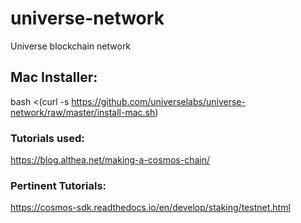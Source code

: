 # universe-network
Universe blockchain network


## Mac Installer:

bash <(curl -s https://github.com/universelabs/universe-network/raw/master/install-mac.sh)


### Tutorials used:

https://blog.althea.net/making-a-cosmos-chain/

### Pertinent Tutorials:

https://cosmos-sdk.readthedocs.io/en/develop/staking/testnet.html

